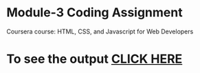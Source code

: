 # Module-3 Coding Assignment

Coursera course: HTML, CSS, and Javascript for Web Developers

# To see the output [CLICK HERE](https://ankitjain17.github.io/Coursera-testHtml/mod3/)
